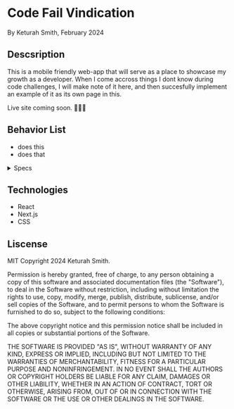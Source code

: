 # Code Fail Vindication
By Keturah Smith, February 2024

## Descsription

This is a mobile friendly web-app that will serve as a place to showcase my growth as a developer. When I come accross things I dont know during code challenges, I will make note of it here, and then succesfully implement an example of it as its own page in this.

Live site coming soon. 🚧👷‍♀️

## Behavior List
- does this
- does that

<details>
<summary>Specs</summary>

| Behavior  |                  Input                   |                                   Output |
| --------- | :--------------------------------------: | ---------------------------------------: |
| generates activities |      action    |  Acivities generated  |
| generates activities |      action    |  Acivities generated  |
| generates activities |      action    |  Acivities generated  |
| generates activities |      action    |  Acivities generated  |
</details>

## Technologies
- React
- Next.js
- CSS


## Liscense

MIT Copyright 2024 Keturah Smith.

Permission is hereby granted, free of charge, to any person obtaining a copy of this software and associated documentation files (the "Software"), to deal in the Software without restriction, including without limitation the rights to use, copy, modify, merge, publish, distribute, sublicense, and/or sell copies of the Software, and to permit persons to whom the Software is furnished to do so, subject to the following conditions:

The above copyright notice and this permission notice shall be included in all copies or substantial portions of the Software.

THE SOFTWARE IS PROVIDED "AS IS", WITHOUT WARRANTY OF ANY KIND, EXPRESS OR IMPLIED, INCLUDING BUT NOT LIMITED TO THE WARRANTIES OF MERCHANTABILITY, FITNESS FOR A PARTICULAR PURPOSE AND NONINFRINGEMENT. IN NO EVENT SHALL THE AUTHORS OR COPYRIGHT HOLDERS BE LIABLE FOR ANY CLAIM, DAMAGES OR OTHER LIABILITY, WHETHER IN AN ACTION OF CONTRACT, TORT OR OTHERWISE, ARISING FROM, OUT OF OR IN CONNECTION WITH THE SOFTWARE OR THE USE OR OTHER DEALINGS IN THE SOFTWARE.
